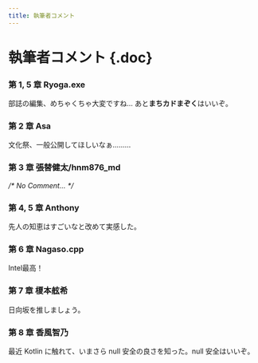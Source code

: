 ```yaml
---
title: 執筆者コメント
---
```


# 執筆者コメント {.doc}

### 第 1, 5 章 Ryoga.exe

部誌の編集、めちゃくちゃ大変ですね... あと**まちカドまぞく**はいいぞ。

### 第 2 章 Asa

文化祭、一般公開してほしいなぁ………

### 第 3 章 張替健太/hnm876_md

*/\* No Comment... \*/*

### 第 4, 5 章 Anthony

先人の知恵はすごいなと改めて実感した。

### 第 6 章 Nagaso.cpp

Intel最高！

### 第 7 章 榎本舷希

日向坂を推しましょう。

### 第 8 章 香風智乃

最近 Kotlin に触れて、いまさら null 安全の良さを知った。null 安全はいいぞ。
